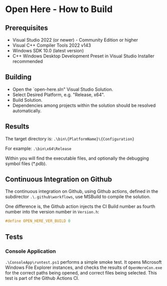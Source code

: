 # Open Here - How to Build

## Prerequisites
* Visual Studio 2022 (or newer) - Community Edition or higher
* Visual C++ Compiler Tools 2022 v143
* Windows SDK 10.0 (latest version)
* C++ Windows Desktop Development Preset in Visual Studio Installer recommended

## Building
* Open the `open-here.sln" Visual Studio Solution.
* Select Desired Platform, e.g. "Release, x64".
* Build Solution.
* Dependencies among projects within the solution should be resolved automatically.

## Results
The target directory is: `.\bin\{PlatformName}\{Configuration}`

For example: `.\bin\x64\Release`

Within you will find the executable files, and optionally the debugging symbol files (*.pdb).

## Continuous Integration on Github
The continuous integration on Github, using Github actions, defined in the subdirector `.\.github\workflows`, use MSBuild to compile the solution.

One difference is, the Github action injects the CI Build number as fourth number into the version number in `Version.h`:
```c
#define OPEN_HERE_VER_BUILD	0
```

## Tests

### Console Application
`.\ConsoleApp\runtest.ps1` performs a simple smoke test.
It opens Microsoft Windows File Explorer instances, and checks the results of `OpenHereCon.exe` for the correct paths being opened, and correct files being selected.
This test is part of the Github Actions CI.
